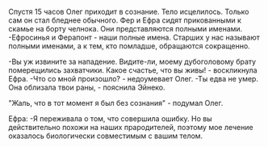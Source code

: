 Спустя 15 часов Олег приходит в сознание. Тело исцелилось. Только сам он стал бледнее обычного. Фер и Ефра сидят прикованными к скамье на борту челнока. Они представляются полными именами.
-Ефросинья и Ферапонт - наши полные имена. Старших у нас называют полными именами, а к тем, кто помладше, обращаются сокращенно.

-Вы уж извините за нападение. Видите-ли, моему дубоголовому брату померещились захватчики. Какое счастье, что вы живы! - воскликнула Ефра.
-Что со мной произошло? - недоумевает Олег.
-Ты едва не умер. Она облизала твои раны, - пояснила Эйнеко.

"Жаль, что в тот момент я был без сознания" - подумал Олег.

Ефра:
-Я переживала о том, что совершила ошибку. Но вы действительно похожи на наших прародителей, поэтому мое лечение оказалось биологически совместимым с вашим телом.


